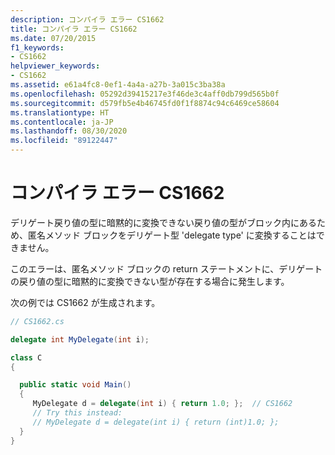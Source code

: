 ```yaml
---
description: コンパイラ エラー CS1662
title: コンパイラ エラー CS1662
ms.date: 07/20/2015
f1_keywords:
- CS1662
helpviewer_keywords:
- CS1662
ms.assetid: e61a4fc8-0ef1-4a4a-a27b-3a015c3ba38a
ms.openlocfilehash: 05292d39415217e3f46de3c4aff0db799d565b0f
ms.sourcegitcommit: d579fb5e4b46745fd0f1f8874c94c6469ce58604
ms.translationtype: HT
ms.contentlocale: ja-JP
ms.lasthandoff: 08/30/2020
ms.locfileid: "89122447"
---
```

# <a name="compiler-error-cs1662"></a>コンパイラ エラー CS1662

デリゲート戻り値の型に暗黙的に変換できない戻り値の型がブロック内にあるため、匿名メソッド ブロックをデリゲート型 'delegate type' に変換することはできません。

このエラーは、匿名メソッド ブロックの return ステートメントに、デリゲートの戻り値の型に暗黙的に変換できない型が存在する場合に発生します。

次の例では CS1662 が生成されます。

```csharp
// CS1662.cs

delegate int MyDelegate(int i);

class C
{

  public static void Main()
  {
     MyDelegate d = delegate(int i) { return 1.0; };  // CS1662
     // Try this instead:
     // MyDelegate d = delegate(int i) { return (int)1.0; };
  }
}
```
